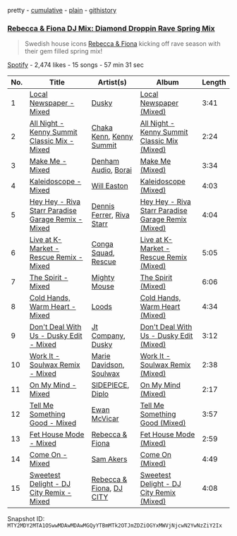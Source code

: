 pretty - [cumulative](/playlists/cumulative/37i9dQZF1DXa4bGuyvrKl5.md) - [plain](/playlists/plain/37i9dQZF1DXa4bGuyvrKl5) - [githistory](https://github.githistory.xyz/mackorone/spotify-playlist-archive/blob/main/playlists/plain/37i9dQZF1DXa4bGuyvrKl5)

### [Rebecca & Fiona DJ Mix: Diamond Droppin Rave Spring Mix ](https://open.spotify.com/playlist/37i9dQZF1DXa4bGuyvrKl5)

> Swedish house icons <a href="spotify:artist:6rgEPiKjowlMKZC1DF6W75">Rebecca & Fiona</a> kicking off rave season with their gem filled spring mix!

[Spotify](https://open.spotify.com/user/spotify) - 2,474 likes - 15 songs - 57 min 31 sec

| No. | Title | Artist(s) | Album | Length |
|---|---|---|---|---|
| 1 | [Local Newspaper \- Mixed](https://open.spotify.com/track/3JgaSgkMSXwdf9MsM8wD9X) | [Dusky](https://open.spotify.com/artist/5gqoUf9vKKv96b1c0GBKwu) | [Local Newspaper \(Mixed\)](https://open.spotify.com/album/1A7mKkVnLDdfK8mQXoT6RD) | 3:41 |
| 2 | [All Night \- Kenny Summit Classic Mix \- Mixed](https://open.spotify.com/track/02gwPA6SD8wMyjGPIhWzIf) | [Chaka Kenn](https://open.spotify.com/artist/02gyom5ZGtTA1nHeBMIX3a), [Kenny Summit](https://open.spotify.com/artist/5ym4nlRGhF2l1gJE0dv77O) | [All Night \- Kenny Summit Classic Mix \(Mixed\)](https://open.spotify.com/album/1GACUjNQm3mGGJ0J5M31I4) | 2:24 |
| 3 | [Make Me \- Mixed](https://open.spotify.com/track/7EVZACrGhiWqBuZUan1vUs) | [Denham Audio](https://open.spotify.com/artist/2gyrzIEBDddx6GsW60DnW1), [Borai](https://open.spotify.com/artist/5H8NL83Hl16bYRy4LCqriO) | [Make Me \(Mixed\)](https://open.spotify.com/album/3TBrWoSrenee0m1kl6CuJY) | 3:34 |
| 4 | [Kaleidoscope \- Mixed](https://open.spotify.com/track/0QZfoiPkdTyPtSqCfOVTLr) | [Will Easton](https://open.spotify.com/artist/2kPAmoZKlDB8ktz6SFPsLW) | [Kaleidoscope \(Mixed\)](https://open.spotify.com/album/35ImnGmiohoPJ58XIEj12w) | 4:03 |
| 5 | [Hey Hey \- Riva Starr Paradise Garage Remix \- Mixed](https://open.spotify.com/track/5lFFId6cGPg3db4gSbz3rN) | [Dennis Ferrer](https://open.spotify.com/artist/0MGTHZpAGf7isSfw8yMIoi), [Riva Starr](https://open.spotify.com/artist/1TRFAJu3Cw64APToZaGk9D) | [Hey Hey \- Riva Starr Paradise Garage Remix \(Mixed\)](https://open.spotify.com/album/6tOCtqPhdMJ376NmOSA2no) | 4:04 |
| 6 | [Live at K\-Market \- Rescue Remix \- Mixed](https://open.spotify.com/track/5Sha6qkVWumS9TlouXyZkq) | [Conga Squad](https://open.spotify.com/artist/5aUIPdoeRAoDLRp4y3oA4s), [Rescue](https://open.spotify.com/artist/1GVjMZ1m9HUdFrUwchuadj) | [Live at K\-Market \- Rescue Remix \(Mixed\)](https://open.spotify.com/album/4JQSKDNVcbqIlr0P6NrV3f) | 5:05 |
| 7 | [The Spirit \- Mixed](https://open.spotify.com/track/26azSPMoA04fXjKZ9QCWJN) | [Mighty Mouse](https://open.spotify.com/artist/7L2YO3SQWLLDsYkpv0Ju4K) | [The Spirit \(Mixed\)](https://open.spotify.com/album/36skNJP9IYHTpSOnykbA3Q) | 6:06 |
| 8 | [Cold Hands, Warm Heart \- Mixed](https://open.spotify.com/track/7LLPH8iYKOTxkOS3EL3FWe) | [Loods](https://open.spotify.com/artist/1uF7AFfGahplhiaHEy9NNl) | [Cold Hands, Warm Heart \(Mixed\)](https://open.spotify.com/album/7DVDSRsHBuSfv6vqwsvZAp) | 4:34 |
| 9 | [Don't Deal With Us \- Dusky Edit \- Mixed](https://open.spotify.com/track/1bBY9xUhIa8ka9ZxubqS4b) | [Jt Company](https://open.spotify.com/artist/03QXzMZPP4vJXqhPDYJ9fh), [Dusky](https://open.spotify.com/artist/5gqoUf9vKKv96b1c0GBKwu) | [Don't Deal With Us \- Dusky Edit \(Mixed\)](https://open.spotify.com/album/6mvxgNQuApwXQewSq2HH9o) | 3:12 |
| 10 | [Work It \- Soulwax Remix \- Mixed](https://open.spotify.com/track/6wvyWbAOrivrxUrTfS5oPE) | [Marie Davidson](https://open.spotify.com/artist/7xJVICbAWizNBKBD3mRWjF), [Soulwax](https://open.spotify.com/artist/43mWhBXSflupNLuNjM5vff) | [Work It \- Soulwax Remix \(Mixed\)](https://open.spotify.com/album/43v2dUNhP1NeuDOa16agam) | 2:38 |
| 11 | [On My Mind \- Mixed](https://open.spotify.com/track/1JtX0q1ssnTqBa5uhWzyWG) | [SIDEPIECE](https://open.spotify.com/artist/5czbzNZZfWpyFgZyfT3Mkk), [Diplo](https://open.spotify.com/artist/5fMUXHkw8R8eOP2RNVYEZX) | [On My Mind \(Mixed\)](https://open.spotify.com/album/0FOilUTNNhhoms3lKs2mVy) | 2:17 |
| 12 | [Tell Me Something Good \- Mixed](https://open.spotify.com/track/1WbGQJrIv5XQXS2nHuurSe) | [Ewan McVicar](https://open.spotify.com/artist/4d2NUjh9ZrzG1ZZdhpSDKH) | [Tell Me Something Good \(Mixed\)](https://open.spotify.com/album/3fAROdZSAuyTBd5CikWj9K) | 3:57 |
| 13 | [Fet House Mode \- Mixed](https://open.spotify.com/track/2NS0uOuplskN13lLBaS0fh) | [Rebecca & Fiona](https://open.spotify.com/artist/6rgEPiKjowlMKZC1DF6W75) | [Fet House Mode \(Mixed\)](https://open.spotify.com/album/2SUaaPRR8JSfzpRdwiIjKK) | 2:59 |
| 14 | [Come On \- Mixed](https://open.spotify.com/track/70whn106RAuxCd949WV8gw) | [Sam Akers](https://open.spotify.com/artist/0AwujcjMYhaCJ5pyMstX4F) | [Come On \(Mixed\)](https://open.spotify.com/album/1vNiHCPpSm2DrhyBfRO8YO) | 4:49 |
| 15 | [Sweetest Delight \- DJ City Remix \- Mixed](https://open.spotify.com/track/76MKwYQhindFzqvpE20gB4) | [Rebecca & Fiona](https://open.spotify.com/artist/6rgEPiKjowlMKZC1DF6W75), [DJ CITY](https://open.spotify.com/artist/52c8wOVJiBoVy5csR9SSWj) | [Sweetest Delight \- DJ City Remix \(Mixed\)](https://open.spotify.com/album/1DVh6qIDSlQMs5TAEjMcRU) | 4:08 |

Snapshot ID: `MTY2MDY2MTA1OSwwMDAwMDAwMGQyYTBmMTk2OTJmZDZiOGYxMWVjNjcwN2YwNzZiY2Ix`
